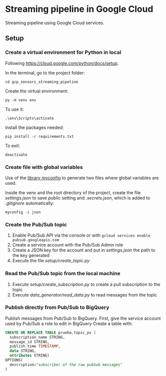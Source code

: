 # Streaming pipeline in Google Cloud
Streaming pipeline using Google Cloud services.

## Setup

### Create a virtual environment for Python in local

Following https://cloud.google.com/python/docs/setup.

In the terminal, go to the project folder:

`cd gcp_sensors_streaming_pipeline`

Create the virtual environment:

`py -m venv env`

To use it:

`.\env\Scripts\activate`

Install the packages needed:

```
pip install -r requirements.txt
```

To exit:

`deactivate`

### Create file with global variables

Use of the [library myconfig](https://pypi.org/project/myconfig/) to generate two files where global variables are used.

Inside the venv and the root directory of the project, create the file *settings.json* to save public setting and *.secrets.json*, which is added to *.gitignore* automatically:

`myconfig -i json`

### Create the Pub/Sub topic

1. Enable Pub/Sub API via the console or with `gcloud services enable pubsub.googleapis.com`
2. Create a service account with the Pub/Sub Admin role
3. Create a JSON key for the account and put in *settings.json* the path to the key generated
4. Execute the file *setup/create_topic.py*

### Read the Pub/Sub topic from the local machine

1. Execute *setup/create_subscription.py* to create a pull subscription to the topic
2. Execute *data_generator/read_data.py* to read messages from the topic

### Publish directly from Pub/Sub to BigQuery

Publish messages from Pub/Sub to BigQuery.
First, give the service account used by Pub/Sub a role to edit in BigQuery
Create a table with:

```sql
CREATE OR REPLACE TABLE prueba.topic_ps (
  subscription_name STRING,
  message_id STRING,
  publish_time TIMESTAMP,
  data STRING,
  attributes STRING)
OPTIONS(
  description="subscriber of the raw pubSub messages"
)
```
